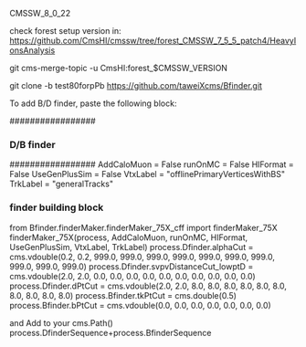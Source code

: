 CMSSW_8_0_22

check forest setup version in: https://github.com/CmsHI/cmssw/tree/forest_CMSSW_7_5_5_patch4/HeavyIonsAnalysis

git cms-merge-topic -u CmsHI:forest_$CMSSW_VERSION

git clone -b test80forpPb https://github.com/taweiXcms/Bfinder.git


To add B/D finder, paste the following block:

#################
### D/B finder
#################
AddCaloMuon = False
runOnMC = False
HIFormat = False
UseGenPlusSim = False
VtxLabel = "offlinePrimaryVerticesWithBS"
TrkLabel = "generalTracks"
### finder building block
from Bfinder.finderMaker.finderMaker_75X_cff import finderMaker_75X
finderMaker_75X(process, AddCaloMuon, runOnMC, HIFormat, UseGenPlusSim, VtxLabel, TrkLabel)
process.Dfinder.alphaCut = cms.vdouble(0.2, 0.2, 999.0, 999.0, 999.0, 999.0, 999.0, 999.0, 999.0, 999.0, 999.0, 999.0)
process.Dfinder.svpvDistanceCut_lowptD = cms.vdouble(2.0, 2.0, 0.0, 0.0, 0.0, 0.0, 0.0, 0.0, 0.0, 0.0, 0.0, 0.0)
process.Dfinder.dPtCut = cms.vdouble(2.0, 2.0, 8.0, 8.0, 8.0, 8.0, 8.0, 8.0, 8.0, 8.0, 8.0, 8.0)
process.Bfinder.tkPtCut = cms.double(0.5)
process.Bfinder.bPtCut = cms.vdouble(0.0, 0.0, 0.0, 0.0, 0.0, 0.0, 0.0)

and
Add to your cms.Path()
process.DfinderSequence+process.BfinderSequence
